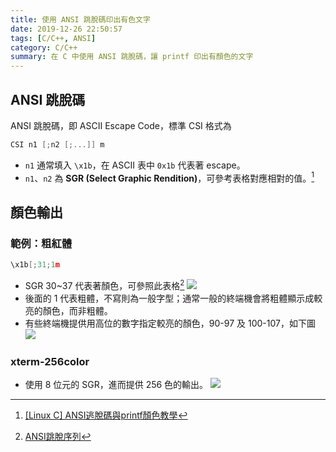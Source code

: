 ```yaml
---
title: 使用 ANSI 跳脫碼印出有色文字
date: 2019-12-26 22:50:57
tags: [C/C++, ANSI]
category: C/C++
summary: 在 C 中使用 ANSI 跳脫碼，讓 printf 印出有顏色的文字
---
```


## ANSI 跳脫碼
ANSI 跳脫碼，即 ASCII Escape Code，標準 CSI 格式為

```c
CSI n1 [;n2 [;...]] m
```

- `n1` 通常填入 `\x1b`，在 ASCII 表中 `0x1b` 代表著 escape。
- `n1`、`n2` 為 **SGR (Select Graphic Rendition)**，可參考表格對應相對的值。[^1]

[^1]:[[Linux C] ANSI逃脫碼與printf顏色教學](http://naeilproj.blogspot.com/2015/08/linux-c-c-printf.html)

## 顏色輸出
### 範例：粗紅體

```c
\x1b[;31;1m
```

- SGR 30~37 代表著顏色，可參照此表格[^2]
![](https://i.imgur.com/8HEFwxZ.png)
- 後面的 1 代表粗體，不寫則為一般字型；通常一般的終端機會將粗體顯示成較亮的顏色，而非粗體。
- 有些終端機提供用高位的數字指定較亮的顏色，90-97 及 100-107，如下圖
![](https://i.imgur.com/mEP8AjU.png)

### xterm-256color
- 使用 8 位元的 SGR，進而提供 256 色的輸出。
![](https://i.imgur.com/hjjHfve.png)

[^2]:[ANSI跳脫序列](https://zh.wikipedia.org/wiki/ANSI%E8%BD%AC%E4%B9%89%E5%BA%8F%E5%88%97)